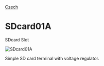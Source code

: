 
[Czech](./README.cs.md)
<!--- module --->
# SDcard01A
<!--- Emodule --->

<!--- subtitle --->SDcard Slot <!--- Esubtitle --->

![SDcard01A](/doc/img/SDcard01A_QRcode.png)

<!--- description --->Simple SD card terminal with voltage regulator.<!--- Edescription --->
            